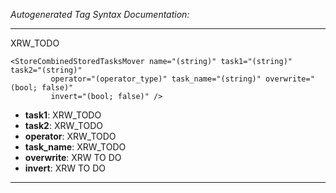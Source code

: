 _Autogenerated Tag Syntax Documentation:_

---
XRW_TODO

```
<StoreCombinedStoredTasksMover name="(string)" task1="(string)" task2="(string)"
         operator="(operator_type)" task_name="(string)" overwrite="(bool; false)"
         invert="(bool; false)" />
```

-   **task1**: XRW_TODO
-   **task2**: XRW_TODO
-   **operator**: XRW_TODO
-   **task_name**: XRW_TODO
-   **overwrite**: XRW TO DO
-   **invert**: XRW TO DO

---
